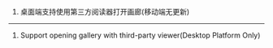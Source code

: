 1. 桌面端支持使用第三方阅读器打开画廊(移动端无更新)

------------------------------------------------------------------------------------------

1. Support opening gallery with third-party viewer(Desktop Platform Only)